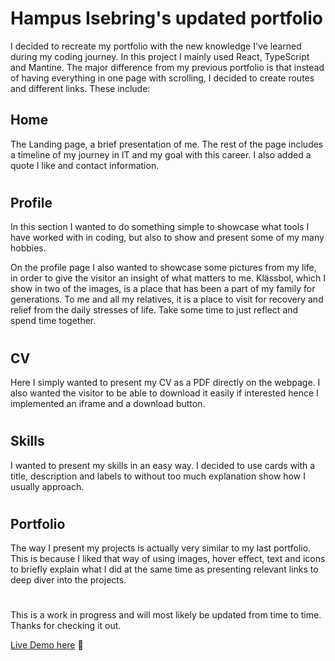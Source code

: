 # Hampus Isebring's updated portfolio

I decided to recreate my portfolio with the new knowledge I've learned during my coding journey. In this project I mainly used React, TypeScript and Mantine. The major difference from my previous portfolio is that instead of having everything in one page with scrolling, I decided to create routes and different links. These include:

## Home

The Landing page, a brief presentation of me. The rest of the page includes a timeline of my journey in IT and my goal with this career. I also added a quote I like and contact information.

#

## Profile

In this section I wanted to do something simple to showcase what tools I have worked with in coding, but also to show and present some of my many hobbies.

On the profile page I also wanted to showcase some pictures from my life, in order to give the visitor an insight of what matters to me. Klässbol, which I show in two of the images, is a place that has been a part of my family for generations. To me and all my relatives, it is a place to visit for recovery and relief from the daily stresses of life. Take some time to just reflect and spend time together.

#

## CV

Here I simply wanted to present my CV as a PDF directly on the webpage. I also wanted the visitor to be able to download it easily if interested hence I implemented an iframe and a download button.

#

## Skills

I wanted to present my skills in an easy way. I decided to use cards with a title, description and labels to without too much explanation show how I usually approach.

#

## Portfolio

The way I present my projects is actually very similar to my last portfolio. This is because I liked that way of using images, hover effect, text and icons to briefly explain what I did at the same time as presenting relevant links to deep diver into the projects.

#

This is a work in progress and will most likely be updated from time to time. Thanks for checking it out.

[Live Demo here](https://isebring.github.io//Hampus-Isebring-Portfolio/) 🙌
